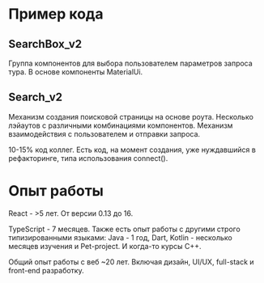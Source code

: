 # Пример кода


## SearchBox_v2

Группа компонентов для выбора пользователем параметров запроса тура.
В основе компоненты MaterialUi.

## Search_v2

Механизм создания поисковой страницы на основе роута.
Несколько лэйаутов с различными комбинациями компонентов.
Механизм взаимодействия с пользователем и отправки запроса.

10-15% код коллег. Есть код, на момент создания, уже нуждавшийся в рефакторинге,
типа использования connect().


# Опыт работы

React - >5 лет. От версии 0.13 до 16.

TypeScript - 7 месяцев. Также есть опыт работы с другими строго типизированными языками:
Java - 1 год, Dart, Kotlin - несколько месяцев изучения и Pet-project. И когда-то курсы С++.

Общий опыт работы с веб ~20 лет. Включая дизайн, UI/UX, full-stack и front-end разработку.

